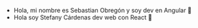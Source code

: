 - Hola, mi nombre es Sebastian Obregón y soy dev en Angular 👀
- Hola soy Stefany Cárdenas dev web con React 🤠
